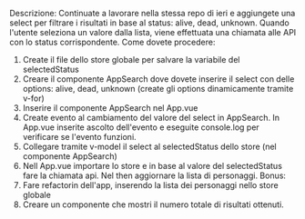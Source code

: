Descrizione:
Continuate a lavorare nella stessa repo di ieri e aggiungete una select per filtrare i risultati in base al status:  alive, dead, unknown.
Quando l'utente seleziona un valore dalla lista, viene effettuata una chiamata alle API con lo status corrispondente.
Come dovete procedere:
1. Create il file dello store globale per salvare la variabile del selectedStatus
2. Creare il componente AppSearch dove dovete inserire il select con delle options: alive, dead, unknown (create gli options dinamicamente tramite v-for)
3. Inserire il componente AppSearch nel App.vue
4. Create evento al cambiamento del valore del select in AppSearch. In App.vue inserite ascolto dell'evento e eseguite console.log per verificare se l'evento funzioni.
5. Collegare tramite v-model il select al selectedStatus dello store (nel componente AppSearch)
6. Nell App.vue importare lo store e in base al valore del selectedStatus fare la chiamata api. Nel then aggiornare la lista di personaggi.
Bonus:
1. Fare refactorin dell'app, inserendo la lista dei personaggi nello store globale
2. Creare un componente che mostri il numero totale di risultati ottenuti.